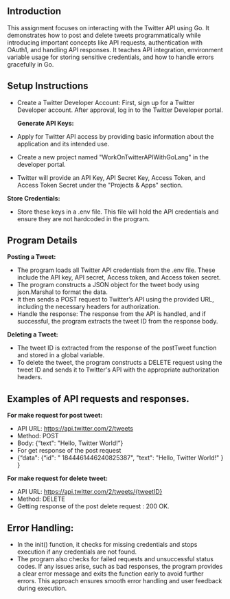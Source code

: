 ## Introduction

This assignment focuses on interacting with the Twitter API using Go. It demonstrates how to post and delete tweets programmatically while introducing important concepts like API requests, authentication with OAuth1, and handling API responses. It teaches API integration, environment variable usage for storing sensitive credentials, and how to handle errors gracefully in Go.

## Setup Instructions

- Create a Twitter Developer Account: First, sign up for a Twitter Developer account. After approval, log in to the Twitter Developer portal.

  **Generate API Keys:**

- Apply for Twitter API access by providing basic information about the application and its intended use.
- Create a new project named "WorkOnTwitterAPIWithGoLang" in the developer portal.
- Twitter will provide an API Key, API Secret Key, Access Token, and Access Token Secret under the "Projects & Apps" section.

**Store Credentials:**

- Store these keys in a .env file. This file will hold the API credentials and ensure they are not hardcoded in the program.

## Program Details

**Posting a Tweet:**

- The program loads all Twitter API credentials from the .env file. These include the API key, API secret, Access token, and Access token secret.
- The program constructs a JSON object for the tweet body using json.Marshal to format the data.
- It then sends a POST request to Twitter’s API using the provided URL, including the necessary headers for authorization.
- Handle the response: The response from the API is handled, and if successful, the program extracts the tweet ID from the response body.

**Deleting a Tweet:**

- The tweet ID is extracted from the response of the postTweet function and stored in a global variable.
- To delete the tweet, the program constructs a DELETE request using the tweet ID and sends it to Twitter's API with the appropriate authorization headers.

## Examples of API requests and responses.

**For make request for post tweet:**

- API URL: https://api.twitter.com/2/tweets
- Method: POST
- Body: {“text": "Hello, Twitter World!”}
- For get response of the post request
- {“data": {“id": " 1844461446240825387", "text": "Hello, Twitter World!" } }

**For make request for delete tweet:**

- API URL: https://api.twitter.com/2/tweets/{tweetID}
- Method: DELETE
- Getting response of the post delete request : 200 OK.

## Error Handling:

- In the init() function, it checks for missing credentials and stops execution if any credentials are not found.
- The program also checks for failed requests and unsuccessful status codes. If any issues arise, such as bad responses, the program provides a clear error message and exits the function early to avoid further errors. This approach ensures smooth error handling and user feedback during execution.
